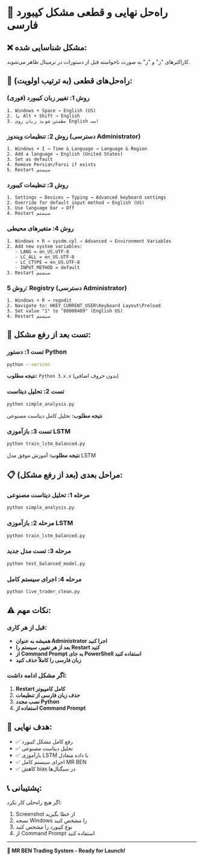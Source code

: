 # 🚨 راه‌حل نهایی و قطعی مشکل کیبورد فارسی

## **❌ مشکل شناسایی شده:**
کاراکترهای "ز" و "ر" به صورت ناخواسته قبل از دستورات در ترمینال ظاهر می‌شوند.

## **🔧 راه‌حل‌های قطعی (به ترتیب اولویت):**

### **روش 1: تغییر زبان کیبورد (فوری)**
```
1. Windows + Space → English (US)
2. یا Alt + Shift → English
3. مطمئن شوید زبان روی English است
```

### **روش 2: تنظیمات ویندوز (دسترسی Administrator)**
```
1. Windows + I → Time & Language → Language & Region
2. Add a language → English (United States)
3. Set as default
4. Remove Persian/Farsi if exists
5. Restart سیستم
```

### **روش 3: تنظیمات کیبورد**
```
1. Settings → Devices → Typing → Advanced keyboard settings
2. Override for default input method → English (US)
3. Use language bar → Off
4. Restart سیستم
```

### **روش 4: متغیرهای محیطی**
```
1. Windows + R → sysdm.cpl → Advanced → Environment Variables
2. Add new system variables:
   - LANG = en_US.UTF-8
   - LC_ALL = en_US.UTF-8
   - LC_CTYPE = en_US.UTF-8
   - INPUT_METHOD = default
3. Restart سیستم
```

### **روش 5: Registry (دسترسی Administrator)**
```
1. Windows + R → regedit
2. Navigate to: HKEY_CURRENT_USER\Keyboard Layout\Preload
3. Set value "1" to "00000409" (English US)
4. Restart سیستم
```

## **🧪 تست بعد از رفع مشکل:**

### **تست 1: دستور Python**
```cmd
python --version
```
**نتیجه مطلوب:** `Python 3.x.x` (بدون حروف اضافی)

### **تست 2: تحلیل دیتاست**
```cmd
python simple_analysis.py
```
**نتیجه مطلوب:** تحلیل کامل دیتاست مصنوعی

### **تست 3: بازآموزی LSTM**
```cmd
python train_lstm_balanced.py
```
**نتیجه مطلوب:** آموزش موفق مدل LSTM

## **📋 مراحل بعدی (بعد از رفع مشکل):**

### **مرحله 1: تحلیل دیتاست مصنوعی**
```cmd
python simple_analysis.py
```

### **مرحله 2: بازآموزی LSTM**
```cmd
python train_lstm_balanced.py
```

### **مرحله 3: تست مدل جدید**
```cmd
python test_balanced_model.py
```

### **مرحله 4: اجرای سیستم کامل**
```cmd
python live_trader_clean.py
```

## **⚠️ نکات مهم:**

### **قبل از هر کاری:**
- **همیشه به عنوان Administrator اجرا کنید**
- **بعد از هر تغییر، سیستم را Restart کنید**
- **از Command Prompt به جای PowerShell استفاده کنید**
- **زبان فارسی را کاملاً حذف کنید**

### **اگر مشکل ادامه داشت:**
1. **Restart کامل کامپیوتر**
2. **حذف زبان فارسی از تنظیمات**
3. **نصب مجدد Python**
4. **استفاده از Command Prompt**

## **🎯 هدف نهایی:**
- ✅ رفع کامل مشکل کیبورد
- ✅ تحلیل دیتاست مصنوعی
- ✅ بازآموزی LSTM با داده متعادل
- ✅ اجرای سیستم کامل MR BEN
- ✅ کاهش bias در سیگنال‌ها

## **📞 پشتیبانی:**
اگر هیچ راه‌حلی کار نکرد:
1. Screenshot از خطا بگیرید
2. نسخه Windows را مشخص کنید
3. نوع کیبورد را مشخص کنید
4. از Command Prompt استفاده کنید

---

**🚀 MR BEN Trading System - Ready for Launch!** 